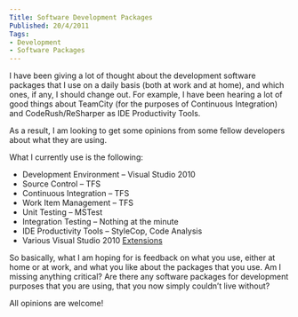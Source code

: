 ```yaml
---
Title: Software Development Packages
Published: 20/4/2011
Tags:
- Development
- Software Packages
---
```


I have been giving a lot of thought about the development software packages that I use on a daily basis (both at work and at home), and which ones, if any, I should change out. For example, I have been hearing a lot of good things about TeamCity (for the purposes of Continuous Integration) and CodeRush/ReSharper as IDE Productivity Tools.

As a result, I am looking to get some opinions from some fellow developers about what they are using. 

What I currently use is the following:

- Development Environment – Visual Studio 2010
- Source Control – TFS
- Continuous Integration – TFS
- Work Item Management – TFS
- Unit Testing – MSTest
- Integration Testing – Nothing at the minute
- IDE Productivity Tools – StyleCop, Code Analysis
- Various Visual Studio 2010 [Extensions](http://www.gep13.co.uk/blog/visual-studio-2010-extensions)
 
So basically, what I am hoping for is feedback on what you use, either at home or at work, and what you like about the packages that you use. Am I missing anything critical? Are there any software packages for development purposes that you are using, that you now simply couldn’t live without?

All opinions are welcome!
